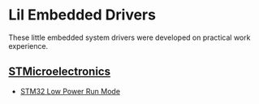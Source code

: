 # Lil Embedded Drivers

These little embedded system drivers were developed on practical work experience.

## [STMicroelectronics](./stmicroelectronics/)

- [STM32 Low Power Run Mode](./stmicroelectronics/LowPowerRunMode.c)
